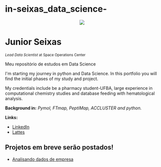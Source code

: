 # in-seixas_data_science-

<p align="center">
  <img src="file:///home/gessualdo/Downloads/Junior-Seixas---capa-linkedIn3.png" >
</p>

# Junior Seixas
<sub>*Lead Data Scientist* at Space Operations Center</sub>

Meu repositório de estudos em Data Science 

I'm starting my journey in python and Data Science. In this portfolio you will find the initial phases of my study and project.

My credentials include be a pharmacy student-UFBA,  large experience in computational chemistry studies and database feeding with hematological analysis.

**Background in:** *Pymol, FTmap, PeptiMap, ACCLUSTER and python.*

**Links:**
* [LinkedIn](https://bit.ly/2QsMMg4)
* [Lattes](https://bit.ly/31AyfW1)



## Projetos em breve serão postados! 

* [Analisando dados de empresa](https://bit.ly/3jfmXw8)
